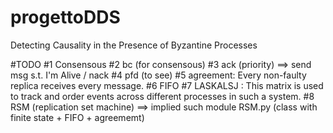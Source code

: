 # progettoDDS
Detecting Causality in the Presence of Byzantine Processes

#TODO
#1 Consensous 
#2 bc (for consensous)
#3 ack (priority) ==> send msg s.t. I'm Alive / nack
#4 pfd (to see)
#5 agreement:  Every non-faulty replica receives every message.
#6 FIFO
#7 LASKALSJ : This matrix is used to track and order events across different processes in such a system.
#8 RSM (replication set machine) ==> implied such module RSM.py (class with finite state + FIFO + agreememt)